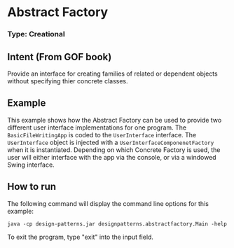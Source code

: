 # Abstract Factory

### Type: Creational

## Intent (From GOF book)

Provide an interface for creating families of related or dependent objects without specifying thier concrete classes.

## Example

This example shows how the Abstract Factory can be used to provide two different user interface implementations for one program.  The `BasicFileWritingApp` is coded to the `UserInterface` interface.  The `UserInterface` object is injected with a `UserInterfaceComponenetFactory` when it is instantiated.  Depending on which Concrete Factory is used, the user will either interface with the app via the console, or via a windowed Swing interface.

## How to run
The following command will display the command line options for this example:

	java -cp design-patterns.jar designpatterns.abstractfactory.Main -help
	
To exit the program, type "exit" into the input field.
	


